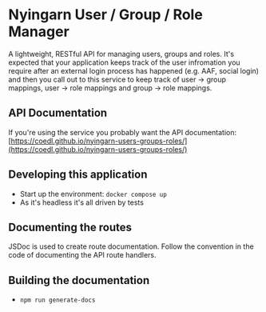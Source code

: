 # Nyingarn User / Group / Role Manager

A lightweight, RESTful API for managing users, groups and roles. It's expected that your application
keeps track of the user infromation you require after an external login process has happened (e.g.
AAF, social login) and then you call out to this service to keep track of user -> group mappings,
user -> role mappings and group -> role mappings.

## API Documentation

If you're using the service you probably want the API documentation:
[https://coedl.github.io/nyingarn-users-groups-roles/](https://coedl.github.io/nyingarn-users-groups-roles/)

## Developing this application

-   Start up the environment: `docker compose up`
-   As it's headless it's all driven by tests

## Documenting the routes

JSDoc is used to create route documentation. Follow the convention in the code of documenting the
API route handlers.

## Building the documentation

-   `npm run generate-docs`
